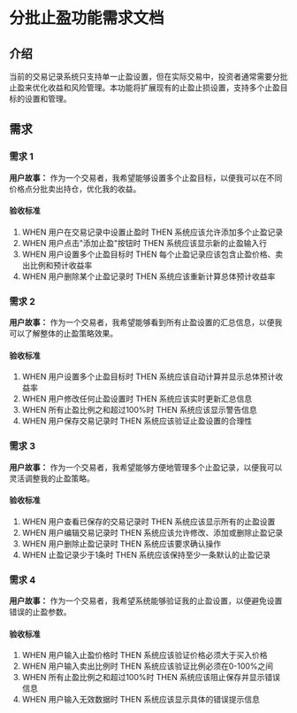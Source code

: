 # 分批止盈功能需求文档

## 介绍

当前的交易记录系统只支持单一止盈设置，但在实际交易中，投资者通常需要分批止盈来优化收益和风险管理。本功能将扩展现有的止盈止损设置，支持多个止盈目标的设置和管理。

## 需求

### 需求 1

**用户故事：** 作为一个交易者，我希望能够设置多个止盈目标，以便我可以在不同价格点分批卖出持仓，优化我的收益。

#### 验收标准

1. WHEN 用户在交易记录中设置止盈时 THEN 系统应该允许添加多个止盈记录
2. WHEN 用户点击"添加止盈"按钮时 THEN 系统应该显示新的止盈输入行
3. WHEN 用户设置多个止盈目标时 THEN 每个止盈记录应该包含止盈价格、卖出比例和预计收益率
4. WHEN 用户删除某个止盈记录时 THEN 系统应该重新计算总体预计收益率

### 需求 2

**用户故事：** 作为一个交易者，我希望能够看到所有止盈设置的汇总信息，以便我可以了解整体的止盈策略效果。

#### 验收标准

1. WHEN 用户设置多个止盈目标时 THEN 系统应该自动计算并显示总体预计收益率
2. WHEN 用户修改任何止盈设置时 THEN 系统应该实时更新汇总信息
3. WHEN 所有止盈比例之和超过100%时 THEN 系统应该显示警告信息
4. WHEN 用户保存交易记录时 THEN 系统应该验证止盈设置的合理性

### 需求 3

**用户故事：** 作为一个交易者，我希望能够方便地管理多个止盈记录，以便我可以灵活调整我的止盈策略。

#### 验收标准

1. WHEN 用户查看已保存的交易记录时 THEN 系统应该显示所有的止盈设置
2. WHEN 用户编辑交易记录时 THEN 系统应该允许修改、添加或删除止盈记录
3. WHEN 用户删除止盈记录时 THEN 系统应该要求确认操作
4. WHEN 止盈记录少于1条时 THEN 系统应该保持至少一条默认的止盈记录

### 需求 4

**用户故事：** 作为一个交易者，我希望系统能够验证我的止盈设置，以便避免设置错误的止盈参数。

#### 验收标准

1. WHEN 用户输入止盈价格时 THEN 系统应该验证价格必须大于买入价格
2. WHEN 用户输入卖出比例时 THEN 系统应该验证比例必须在0-100%之间
3. WHEN 所有止盈比例之和超过100%时 THEN 系统应该阻止保存并显示错误信息
4. WHEN 用户输入无效数据时 THEN 系统应该显示具体的错误提示信息